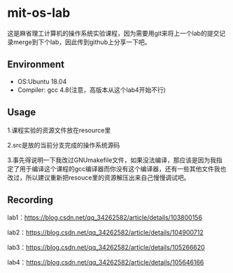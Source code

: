 # mit-os-lab
这是麻省理工计算机的操作系统实验课程，因为需要用git来将上一个lab的提交记录merge到下个lab，因此传到github上分享一下吧。

Environment
----
* OS:Ubuntu 18.04
* Compiler: gcc 4.8(注意，高版本从这个lab4开始不行)

## Usage

1.课程实验的资源文件放在resource里

2.src是放的当前分支完成的操作系统源码

3.事先得说明一下我改过GNUmakefile文件，如果没法编译，那应该是因为我指定了用于编译这个课程的gcc编译器而你没有这个编译器，还有一些其他文件我也改过，所以建议重新把resouce里的资源解压出来自己慢慢调试吧。

## Recording

lab1：https://blog.csdn.net/qq_34262582/article/details/103800156

lab2：https://blog.csdn.net/qq_34262582/article/details/104900712

lab3：https://blog.csdn.net/qq_34262582/article/details/105266620

lab4：https://blog.csdn.net/qq_34262582/article/details/105646166
